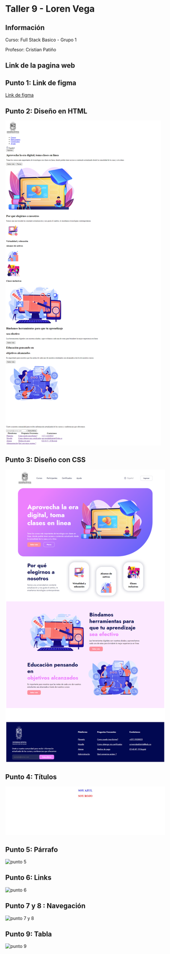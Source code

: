 <h1>Taller 9 - Loren Vega</h1>

<h2>Información</h2>
<p>Curso: Full Stack Basico - Grupo 1 </p>
<p>Profesor: Cristian Patiño</p>

<h2>Link de la pagina web</h2>


<h2>Punto 1: Link de figma</h2>
<a href="https://www.figma.com/file/hZN6GGCgqPm35GWRlITsYq/Loren-Vega-Mejia?type=design&node-id=5%3A511&mode=design&t=pCOEwhWJlNGad6aI-1">Link de figma</a>

<h2>Punto 2: Diseño en HTML</h2>
<img src="./public/images/punto-2.png" alt="punto 2">
<h2>Punto 3: Diseño con CSS</h2>
<img src="./public/images/punto-3.png" alt="punto 3">

<h2>Punto 4: Títulos</h2>
<img src="./public/images/punto-4.jpg" alt="punto 4">

<h2>Punto 5: Párrafo</h2>
<img scr="./public/images/punto-5.jpg" alt="punto 5">

<h2>Punto 6: Links</h2>
<img scr="./public/images/punto-6.jpg" alt="punto 6">

<h2>Punto 7 y 8 : Navegación</h2>
<img scr="./public/images/punto-7-8.jpg" alt="punto 7 y 8">

<h2>Punto 9:  Tabla</h2>
<img scr="./public/images/punto-9.jpg" alt="punto 9">